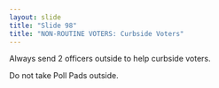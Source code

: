 ```yaml
---
layout: slide
title: "Slide 98"
title: "NON-ROUTINE VOTERS: Curbside Voters"
---
```


Always send 2 officers outside to help curbside voters.

Do not take Poll Pads outside.
